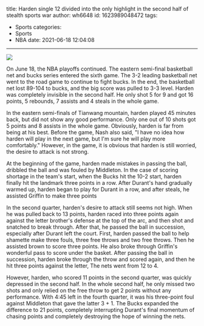 title: Harden single 12 divided into the only highlight in the second half of stealth sports war
author: wh6648
id: 1623989048472
tags: 
- Sports
categories: 
- Sports
- NBA
date: 2021-06-18 12:04:08
---
![](https://p5.itc.cn/q_70/images01/20210618/102b87a1bf7d4c7599ab33d8d6d72159.jpeg)


On June 18, the NBA playoffs continued. The eastern semi-final basketball net and bucks series entered the sixth game. The 3-2 leading basketball net went to the road game to continue to fight bucks. In the end, the basketball net lost 89-104 to bucks, and the big score was pulled to 3-3 level. Harden was completely invisible in the second half. He only shot 5 for 9 and got 16 points, 5 rebounds, 7 assists and 4 steals in the whole game.

In the eastern semi-finals of Tianwang mountain, harden played 45 minutes back, but did not show any good performance. Only one out of 10 shots got 5 points and 8 assists in the whole game. Obviously, harden is far from being at his best. Before the game, Nash also said, "I have no idea how harden will play in the next game, but I'm sure he will play more comfortably." However, in the game, it is obvious that harden is still worried, the desire to attack is not strong.

At the beginning of the game, harden made mistakes in passing the ball, dribbled the ball and was fouled by Middleton. In the case of scoring shortage in the team's start, when the Bucks hit the 10-2 start, harden finally hit the landmark three points in a row. After Durant's hand gradually warmed up, harden began to play for Durant in a row, and after steals, he assisted Griffin to make three points

In the second quarter, harden's desire to attack still seems not high. When he was pulled back to 13 points, harden raced into three points again against the letter brother's defense at the top of the arc, and then shot and snatched to break through. After that, he passed the ball in succession, especially after Durant left the court. First, harden passed the ball to help shamette make three fouls, three free throws and two free throws. Then he assisted brown to score three points. He also broke through Griffin's wonderful pass to score under the basket. After passing the ball in succession, harden broke through the throw and scored again, and then he hit three points against the letter, The nets went from 12 to 4.

However, harden, who scored 11 points in the second quarter, was quickly depressed in the second half. In the whole second half, he only missed two shots and only relied on the free throw to get 2 points without any performance. With 4:45 left in the fourth quarter, it was his three-point foul against Middleton that gave the latter 3 + 1. The Bucks expanded the difference to 21 points, completely interrupting Durant's final momentum of chasing points and completely destroying the hope of winning the nets.

